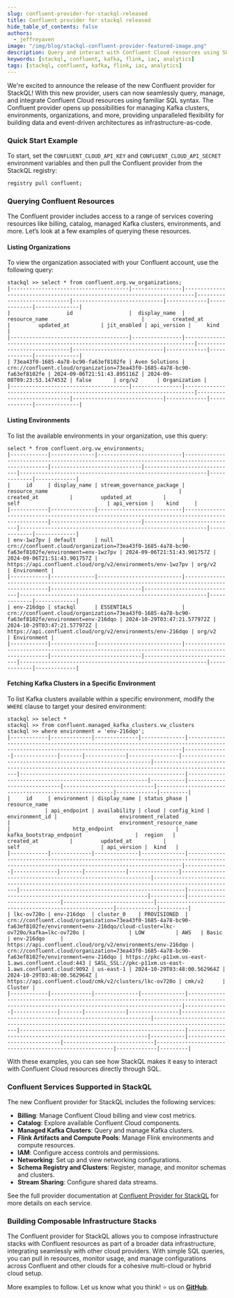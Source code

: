 ```yaml
---
slug: confluent-provider-for-stackql-released
title: Confluent provider for stackql released
hide_table_of_contents: false
authors:	
  - jeffreyaven
image: "/img/blog/stackql-confluent-provider-featured-image.png"
description: Query and interact with Confluent Cloud resources using SQL.
keywords: [stackql, confluent, kafka, flink, iac, analytics]
tags: [stackql, confluent, kafka, flink, iac, analytics]
---
```


We're excited to announce the release of the new Confluent provider for StackQL! With this new provider, users can now seamlessly query, manage, and integrate Confluent Cloud resources using familiar SQL syntax. The Confluent provider opens up possibilities for managing Kafka clusters, environments, organizations, and more, providing unparalleled flexibility for building data and event-driven architectures as infrastructure-as-code.

### Quick Start Example

To start, set the `CONFLUENT_CLOUD_API_KEY` and `CONFLUENT_CLOUD_API_SECRET` environment variables and then pull the Confluent provider from the StackQL registry:

```sql
registry pull confluent;
```

### Querying Confluent Resources

The Confluent provider includes access to a range of services covering resources like billing, catalog, managed Kafka clusters, environments, and more. Let’s look at a few examples of querying these resources.

#### Listing Organizations

To view the organization associated with your Confluent account, use the following query:

```
stackql >> select * from confluent.org.vw_organizations;
|--------------------------------------|----------------|-------------------------------------------------------------------------|-----------------------------|-----------------------------|-------------|-------------|--------------|
|                  id                  |  display_name  |                              resource_name                              |         created_at          |         updated_at          | jit_enabled | api_version |     kind     |
|--------------------------------------|----------------|-------------------------------------------------------------------------|-----------------------------|-----------------------------|-------------|-------------|--------------|
| 73ea43f0-1685-4a78-bc90-fa63ef8102fe | Aven Solutions | crn://confluent.cloud/organization=73ea43f0-1685-4a78-bc90-fa63ef8102fe | 2024-09-06T21:51:43.895116Z | 2024-09-08T09:23:53.147453Z | false       | org/v2      | Organization |
|--------------------------------------|----------------|-------------------------------------------------------------------------|-----------------------------|-----------------------------|-------------|-------------|--------------|
```

#### Listing Environments

To list the available environments in your organization, use this query:

```
select * from confluent.org.vw_environments;
|------------|--------------|---------------------------|------------------------------------------------------------------------------------------------|-----------------------------|-----------------------------|------------------------------------------------------------|-------------|-------------|
|     id     | display_name | stream_governance_package |                                         resource_name                                          |         created_at          |         updated_at          |                            self                            | api_version |    kind     |
|------------|--------------|---------------------------|------------------------------------------------------------------------------------------------|-----------------------------|-----------------------------|------------------------------------------------------------|-------------|-------------|
| env-1wz7pv | default      | null                      | crn://confluent.cloud/organization=73ea43f0-1685-4a78-bc90-fa63ef8102fe/environment=env-1wz7pv | 2024-09-06T21:51:43.901757Z | 2024-09-06T21:51:43.901757Z | https://api.confluent.cloud/org/v2/environments/env-1wz7pv | org/v2      | Environment |
|------------|--------------|---------------------------|------------------------------------------------------------------------------------------------|-----------------------------|-----------------------------|------------------------------------------------------------|-------------|-------------|
| env-216dqo | stackql      | ESSENTIALS                | crn://confluent.cloud/organization=73ea43f0-1685-4a78-bc90-fa63ef8102fe/environment=env-216dqo | 2024-10-29T03:47:21.577972Z | 2024-10-29T03:47:21.577972Z | https://api.confluent.cloud/org/v2/environments/env-216dqo | org/v2      | Environment |
|------------|--------------|---------------------------|------------------------------------------------------------------------------------------------|-----------------------------|-----------------------------|------------------------------------------------------------|-------------|-------------|
```

#### Fetching Kafka Clusters in a Specific Environment

To list Kafka clusters available within a specific environment, modify the `WHERE` clause to target your desired environment:

```
stackql >> select * 
stackql >> from confluent.managed_kafka_clusters.vw_clusters 
stackql >> where environment = 'env-216dqo';
|------------|-------------|--------------|--------------|------------------------------------------------------------------------------------------------------------------------------------------|--------------|--------------|-------|-------------|----------------|------------------------------------------------------------|------------------------------------------------------------------------------------------------|-----------------------------------------------------|---------------------------------------------------------|-----------|-----------------------------|-----------------------------|--------------------------------------------------------|-------------|---------|
|     id     | environment | display_name | status_phase |                                                              resource_name                                                   
            | api_endpoint | availability | cloud | config_kind | environment_id |                    environment_related                     |                                   environment_resource_name                                    |                    http_endpoint                    |                kafka_bootstrap_endpoint                 |  region   |         created_at          |         updated_at          |                          self                          | api_version |  kind   |
|------------|-------------|--------------|--------------|------------------------------------------------------------------------------------------------------------------------------------------|--------------|--------------|-------|-------------|----------------|------------------------------------------------------------|------------------------------------------------------------------------------------------------|-----------------------------------------------------|---------------------------------------------------------|-----------|-----------------------------|-----------------------------|--------------------------------------------------------|-------------|---------|
| lkc-ov720o | env-216dqo  | cluster_0    | PROVISIONED  | crn://confluent.cloud/organization=73ea43f0-1685-4a78-bc90-fa63ef8102fe/environment=env-216dqo/cloud-cluster=lkc-ov720o/kafka=lkc-ov720o |              | LOW          | AWS   | Basic       | env-216dqo     | https://api.confluent.cloud/org/v2/environments/env-216dqo | crn://confluent.cloud/organization=73ea43f0-1685-4a78-bc90-fa63ef8102fe/environment=env-216dqo | https://pkc-p11xm.us-east-1.aws.confluent.cloud:443 | SASL_SSL://pkc-p11xm.us-east-1.aws.confluent.cloud:9092 | us-east-1 | 2024-10-29T03:48:00.562964Z | 2024-10-29T03:48:00.562964Z | https://api.confluent.cloud/cmk/v2/clusters/lkc-ov720o | cmk/v2      | Cluster |
|------------|-------------|--------------|--------------|------------------------------------------------------------------------------------------------------------------------------------------|--------------|--------------|-------|-------------|----------------|------------------------------------------------------------|------------------------------------------------------------------------------------------------|-----------------------------------------------------|---------------------------------------------------------|-----------|-----------------------------|-----------------------------|--------------------------------------------------------|-------------|---------|
```

With these examples, you can see how StackQL makes it easy to interact with Confluent Cloud resources directly through SQL.

### Confluent Services Supported in StackQL

The new Confluent provider for StackQL includes the following services:

- **Billing**: Manage Confluent Cloud billing and view cost metrics.
- **Catalog**: Explore available Confluent Cloud components.
- **Managed Kafka Clusters**: Query and manage Kafka clusters.
- **Flink Artifacts and Compute Pools**: Manage Flink environments and compute resources.
- **IAM**: Configure access controls and permissions.
- **Networking**: Set up and view networking configurations.
- **Schema Registry and Clusters**: Register, manage, and monitor schemas and clusters.
- **Stream Sharing**: Configure shared data streams.
  
See the full provider documentation at [Confluent Provider for StackQL](https://confluent.stackql.io/providers/confluent/) for more details on each service.

### Building Composable Infrastructure Stacks

The Confluent provider for StackQL allows you to compose infrastructure stacks with Confluent resources as part of a broader data infrastructure, integrating seamlessly with other cloud providers. With simple SQL queries, you can pull in resources, monitor usage, and manage configurations across Confluent and other clouds for a cohesive multi-cloud or hybrid cloud setup.

More examples to follow.  Let us know what you think! ⭐ us on [__GitHub__](https://github.com/stackql/stackql).
